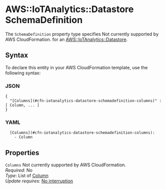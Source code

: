 # AWS::IoTAnalytics::Datastore SchemaDefinition<a name="aws-properties-iotanalytics-datastore-schemadefinition"></a>

<a name="aws-properties-iotanalytics-datastore-schemadefinition-description"></a>The `SchemaDefinition` property type specifies Not currently supported by AWS CloudFormation\. for an [AWS::IoTAnalytics::Datastore](aws-resource-iotanalytics-datastore.md)\.

## Syntax<a name="aws-properties-iotanalytics-datastore-schemadefinition-syntax"></a>

To declare this entity in your AWS CloudFormation template, use the following syntax:

### JSON<a name="aws-properties-iotanalytics-datastore-schemadefinition-syntax.json"></a>

```
{
  "[Columns](#cfn-iotanalytics-datastore-schemadefinition-columns)" : [ Column, ... ]
}
```

### YAML<a name="aws-properties-iotanalytics-datastore-schemadefinition-syntax.yaml"></a>

```
  [Columns](#cfn-iotanalytics-datastore-schemadefinition-columns): 
    - Column
```

## Properties<a name="aws-properties-iotanalytics-datastore-schemadefinition-properties"></a>

`Columns`  <a name="cfn-iotanalytics-datastore-schemadefinition-columns"></a>
Not currently supported by AWS CloudFormation\.  
*Required*: No  
*Type*: List of [Column](aws-properties-iotanalytics-datastore-column.md)  
*Update requires*: [No interruption](https://docs.aws.amazon.com/AWSCloudFormation/latest/UserGuide/using-cfn-updating-stacks-update-behaviors.html#update-no-interrupt)
